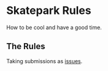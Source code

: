 # Skatepark Rules

How to be cool and have a good time.

## The Rules

Taking submissions as [issues](https://github.com/kevinkace/skateparkrules/issues?utf8=%E2%9C%93&q=is%3Aissue+label%3Arule+).
